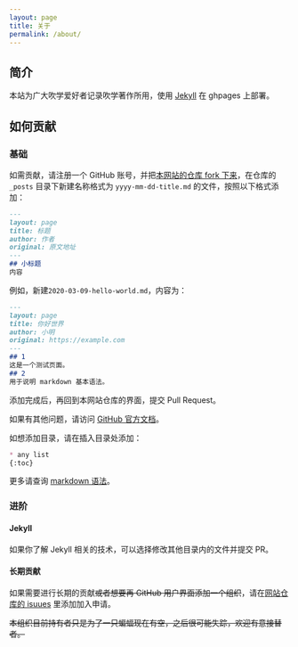 ```yaml
---
layout: page
title: 关于
permalink: /about/
---
```


## 简介
本站为广大吹学爱好者记录吹学著作所用，使用 [Jekyll](http://jekyllcn.com) 在 ghpages 上部署。

## 如何贡献
### 基础
如需贡献，请注册一个 GitHub 账号，并把[本网站的仓库 fork 下来](https://github.com/hibikilogy/hibikilogy.github.io/fork)，在仓库的  `_posts` 目录下新建名称格式为 `yyyy-mm-dd-title.md` 的文件，按照以下格式添加：

```markdown
---
layout: page
title: 标题
author: 作者
original: 原文地址
---
## 小标题
内容
```

例如，新建`2020-03-09-hello-world.md`，内容为：

```markdown
---
layout: page
title: 你好世界
author: 小明
original: https://example.com
---
## 1
这是一个测试页面。
## 2
用于说明 markdown 基本语法。
```

添加完成后，再回到本网站仓库的界面，提交 Pull Request。

如果有其他问题，请访问 [GitHub 官方文档](https://guides.github.com/)。

如想添加目录，请在插入目录处添加：

```markdown
* any list
{:toc}
```

更多请查询 [markdown 语法](https://www.runoob.com/markdown/md-tutorial.html)。

### 进阶
#### Jekyll
如果你了解 Jekyll 相关的技术，可以选择修改其他目录内的文件并提交 PR。
#### 长期贡献
如果需要进行长期的贡献<del>或者想要再 GitHub 用户界面添加一个组织</del>，请在[网站仓库的 isuues](https://github.com/hibikilogy/hibikilogy.github.io/issues) 里添加加入申请。

<del>本组织目前持有者只是为了一只蝙蝠现在有空，之后很可能失踪，欢迎有意接替者。</del>